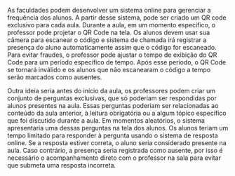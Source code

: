 As faculdades podem desenvolver um sistema online para gerenciar a frequência dos alunos. A partir desse sistema, pode ser criado um QR code exclusivo para cada aula. Durante a aula, em um momento específico, o professor pode projetar o QR Code na tela. Os alunos devem usar sua câmera para escanear o código e sistema de chamada irá registrar a presença do aluno automaticamente assim que o código for escaneado.
Para evitar fraudes, o professor pode ajustar o tempo de exibição do QR Code para um período específico de tempo. Após esse período, o QR Code se tornará inválido e os alunos que não escanearam o código a tempo serão marcados como ausentes.

Outra ideia seria antes do início da aula, os professores podem criar um conjunto de perguntas exclusivas, que só poderiam ser respondidas por alunos presentes na aula. Essas perguntas poderiam ser relacionadas ao conteúdo da aula anterior, à leitura obrigatória ou a algum tópico específico que foi discutido durante a aula.
Em momentos aleatórios, o sistema apresentaria uma dessas perguntas na tela dos alunos. Os alunos teriam um tempo limitado para responder à pergunta usando o sistema de resposta online. Se a resposta estiver correta, o aluno seria considerado presente na aula. Caso contrário, a presença seria registrada como ausente, por isso é necessário o acompanhamento direto com o professor na sala para evitar que submeta uma resposta incorreta.